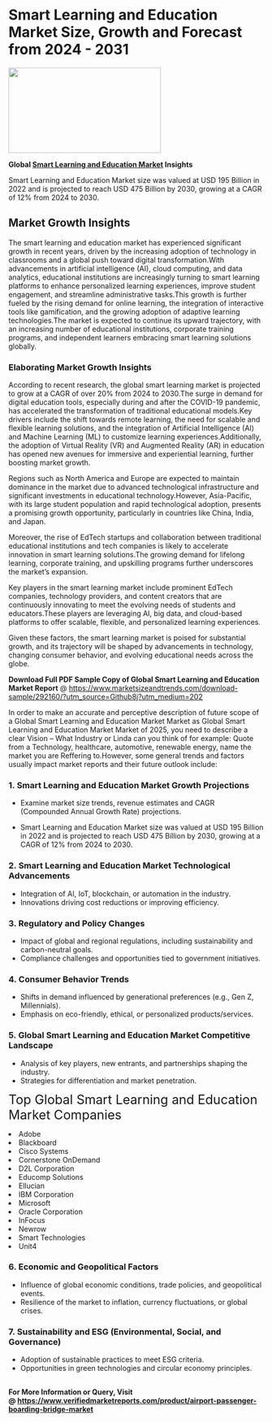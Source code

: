<H1>Smart Learning and Education Market Size, Growth and Forecast from 2024 - 2031</H1><img class="aligncenter size-medium wp-image-584254" src="https://thirdeyenews.in/wp-content/uploads/2024/09/Global-Market-Research-300x168.jpeg" alt="" width="300" height="168" /><p><strong>Global&nbsp;<a href="https://www.marketsizeandtrends.com/download-sample/292160/?utm_source=Github8j?utm_medium=202">Smart Learning and Education Market</a> Insights</strong></p><p>Smart Learning and Education Market size was valued at USD 195 Billion in 2022 and is projected to reach USD 475 Billion by 2030, growing at a CAGR of 12% from 2024 to 2030.</p><p><h2>Market Growth Insights</h2> <p>The smart learning and education market has experienced significant growth in recent years, driven by the increasing adoption of technology in classrooms and a global push toward digital transformation.With advancements in artificial intelligence (AI), cloud computing, and data analytics, educational institutions are increasingly turning to smart learning platforms to enhance personalized learning experiences, improve student engagement, and streamline administrative tasks.This growth is further fueled by the rising demand for online learning, the integration of interactive tools like gamification, and the growing adoption of adaptive learning technologies.The market is expected to continue its upward trajectory, with an increasing number of educational institutions, corporate training programs, and independent learners embracing smart learning solutions globally. <h3>Elaborating Market Growth Insights</h3> <p>According to recent research, the global smart learning market is projected to grow at a CAGR of over 20% from 2024 to 2030.The surge in demand for digital education tools, especially during and after the COVID-19 pandemic, has accelerated the transformation of traditional educational models.Key drivers include the shift towards remote learning, the need for scalable and flexible learning solutions, and the integration of Artificial Intelligence (AI) and Machine Learning (ML) to customize learning experiences.Additionally, the adoption of Virtual Reality (VR) and Augmented Reality (AR) in education has opened new avenues for immersive and experiential learning, further boosting market growth.</p> <p>Regions such as North America and Europe are expected to maintain dominance in the market due to advanced technological infrastructure and significant investments in educational technology.However, Asia-Pacific, with its large student population and rapid technological adoption, presents a promising growth opportunity, particularly in countries like China, India, and Japan.</p> <p>Moreover, the rise of EdTech startups and collaboration between traditional educational institutions and tech companies is likely to accelerate innovation in smart learning solutions.The growing demand for lifelong learning, corporate training, and upskilling programs further underscores the market’s expansion.</p> <p>Key players in the smart learning market include prominent EdTech companies, technology providers, and content creators that are continuously innovating to meet the evolving needs of students and educators.These players are leveraging AI, big data, and cloud-based platforms to offer scalable, flexible, and personalized learning experiences.</p> <p>Given these factors, the smart learning market is poised for substantial growth, and its trajectory will be shaped by advancements in technology, changing consumer behavior, and evolving educational needs across the globe.</p> <p></p><p><span class=""><strong>Download Full PDF Sample Copy of Global Smart Learning and Education Market Report</strong> @ <a href="https://www.marketsizeandtrends.com/download-sample/292160/?utm_source=Github8j?utm_medium=202" target="_blank">https://www.marketsizeandtrends.com/download-sample/292160/?utm_source=Github8j?utm_medium=202</a></span></p><p>In order to make an accurate and perceptive description of future scope of a Global&nbsp;Smart Learning and Education Market Market as Global&nbsp;Smart Learning and Education Market Market of 2025, you need to describe a clear Vision &ndash; What Industry or Linda can you think of for example: Quote from a Technology, healthcare, automotive, renewable energy, name the market you are Reffering to.However, some general trends and factors usually impact market reports and their future outlook include:</p><h3>1.&nbsp;<strong>Smart Learning and Education Market Growth Projections</strong></h3><ul><li>Examine market size trends, revenue estimates and CAGR (Compounded Annual Growth Rate) projections.</li><li><p>Smart Learning and Education Market size was valued at USD 195 Billion in 2022 and is projected to reach USD 475 Billion by 2030, growing at a CAGR of 12% from 2024 to 2030.</p></li></ul><h3>2.&nbsp;<strong>Smart Learning and Education Market Technological Advancements</strong></h3><ul><li>Integration of AI, IoT, blockchain, or automation in the industry.</li><li>Innovations driving cost reductions or improving efficiency.</li></ul><h3>3.&nbsp;<strong>Regulatory and Policy Changes</strong></h3><ul><li>Impact of global and regional regulations, including sustainability and carbon-neutral goals.</li><li>Compliance challenges and opportunities tied to government initiatives.</li></ul><h3>4.&nbsp;<strong>Consumer Behavior Trends</strong></h3><ul><li>Shifts in demand influenced by generational preferences (e.g., Gen Z, Millennials).</li><li>Emphasis on eco-friendly, ethical, or personalized products/services.</li></ul><h3>5.&nbsp;<strong>Global Smart Learning and Education Market Competitive Landscape</strong></h3><ul><li>Analysis of key players, new entrants, and partnerships shaping the industry.</li><li>Strategies for differentiation and market penetration.</li></ul><p data-pm-slice="1 1 []"><span style="color: inherit; font-family: inherit; font-size: 25px;">Top Global Smart Learning and Education Market Companies</span></p><div class="" data-test-id=""><p><li>Adobe</li><li> Blackboard</li><li> Cisco Systems</li><li> Cornerstone OnDemand</li><li> D2L Corporation</li><li> Educomp Solutions</li><li> Ellucian</li><li> IBM Corporation</li><li> Microsoft</li><li> Oracle Corporation</li><li> InFocus</li><li> Newrow</li><li> Smart Technologies</li><li> Unit4</li></p></div><h3>6.&nbsp;<strong>Economic and Geopolitical Factors</strong></h3><ul><li>Influence of global economic conditions, trade policies, and geopolitical events.</li><li>Resilience of the market to inflation, currency fluctuations, or global crises.</li></ul><h3>7.&nbsp;<strong>Sustainability and ESG (Environmental, Social, and Governance)</strong></h3><ul><li>Adoption of sustainable practices to meet ESG criteria.</li><li>Opportunities in green technologies and circular economy principles.</li></ul><h2><strong style="font-size: 14px;">For More Information or Query, Visit @&nbsp;</strong><a style="background-color: #ffffff; font-size: 14px;" href="https://www.marketsizeandtrends.com/report/smart-learning-and-education-market/" target="_blank">https://www.verifiedmarketreports.com/product/airport-passenger-boarding-bridge-market</a></h2>
